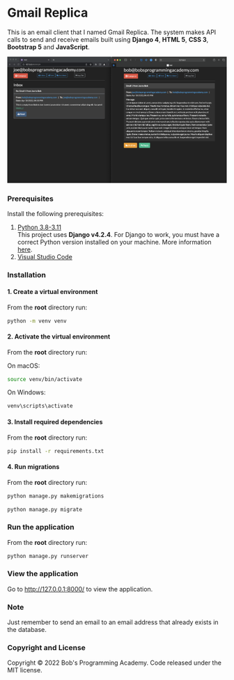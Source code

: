 # Gmail Replica

This is an email client that I named Gmail Replica. The system makes API calls to send and receive emails built using **Django 4**, **HTML 5**, **CSS 3**, **Bootstrap 5** and **JavaScript**.


![plot](https://github.com/BobsProgrammingAcademy/Email-Client/blob/main/static/images/email_client.png?raw=true)



### Prerequisites

Install the following prerequisites:

1. [Python 3.8-3.11](https://www.python.org/downloads/)
<br> This project uses **Django v4.2.4**. For Django to work, you must have a correct Python version installed on your machine. More information [here](https://django.readthedocs.io/en/stable/faq/install.html).
2. [Visual Studio Code](https://code.visualstudio.com/download)


### Installation

#### 1. Create a virtual environment

From the **root** directory run:

```bash
python -m venv venv
```

#### 2. Activate the virtual environment

From the **root** directory run:

On macOS:

```bash
source venv/bin/activate
```

On Windows:

```bash
venv\scripts\activate
```

#### 3. Install required dependencies

From the **root** directory run:

```bash
pip install -r requirements.txt
```

#### 4. Run migrations

From the **root** directory run:

```bash
python manage.py makemigrations
```
```bash
python manage.py migrate
```

### Run the application

From the **root** directory run:

```bash
python manage.py runserver
```

### View the application

Go to http://127.0.0.1:8000/ to view the application.

### Note

Just remember to send an email to an email address that already exists in the database.


### Copyright and License

Copyright © 2022 Bob's Programming Academy. Code released under the MIT license.
